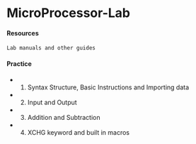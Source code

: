 # MicroProcessor-Lab

#### Resources
```text
Lab manuals and other guides
```

#### Practice
- 1. Syntax Structure, Basic Instructions and Importing data
- 2. Input and Output
- 3. Addition and Subtraction
- 4. XCHG keyword and built in macros
